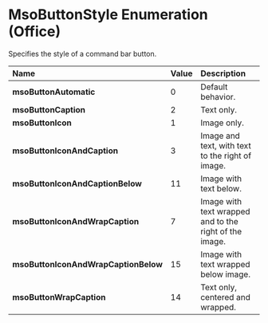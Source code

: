 
# MsoButtonStyle Enumeration (Office)

Specifies the style of a command bar button.



|**Name**|**Value**|**Description**|
|:-----|:-----|:-----|
|**msoButtonAutomatic**|0|Default behavior.|
|**msoButtonCaption**|2|Text only.|
|**msoButtonIcon**|1|Image only.|
|**msoButtonIconAndCaption**|3|Image and text, with text to the right of image.|
|**msoButtonIconAndCaptionBelow**|11|Image with text below.|
|**msoButtonIconAndWrapCaption**|7|Image with text wrapped and to the right of the image.|
|**msoButtonIconAndWrapCaptionBelow**|15|Image with text wrapped below image.|
|**msoButtonWrapCaption**|14|Text only, centered and wrapped.|
